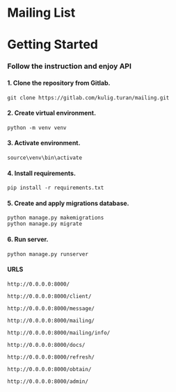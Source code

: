 # Mailing List

# Getting Started
### Follow the instruction and enjoy API

#### 1. Clone the repository from Gitlab.
```
git clone https://gitlab.com/kulig.turan/mailing.git
```

#### 2. Create virtual environment.
```
python -m venv venv
```

#### 3. Activate environment.
```
source\venv\bin\activate
```

#### 4. Install requirements.
```
pip install -r requirements.txt
```

#### 5. Create and apply migrations database.
```
python manage.py makemigrations
python manage.py migrate
```

#### 6. Run server.
```
python manage.py runserver
```

#### URLS
```
http://0.0.0.0:8000/
```
```
http://0.0.0.0:8000/client/
```
```
http://0.0.0.0:8000/message/
```
```
http://0.0.0.0:8000/mailing/
```
```
http://0.0.0.0:8000/mailing/info/
```
```
http://0.0.0.0:8000/docs/
```
```
http://0.0.0.0:8000/refresh/
```
```
http://0.0.0.0:8000/obtain/
```
```
http://0.0.0.0:8000/admin/
```
